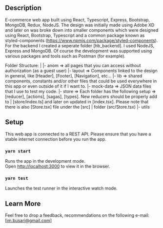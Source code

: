 ## Description 
E-commerce web app built using React, Typescript, Express, Bootstrap, MongoDB, Redux, NodeJS. 
The design was initially made using Adobe XD and later on was broke down into smaller components which were designed using React, Bootstrap, Typescript and a common package known as styled-components (https://www.npmjs.com/package/styled-components).
For the backend I created a seperate folder [hb_backend]. I used NodeJS, Express and MongoDB. Of course the development was supported using various packages and tools such as Postman (for example).


Folder Structure:
    |
    |- anom => all pages that you can access without authorization (as a guest user)
    |- layout => Components linked to the design in general, like [Header], [Footer], [Navigation], etc...
    |- lib => shared components, constants and/or other files that could be used everywhere in this app or even outside of it if I want to.
    |- mock-data => JSON data files that I use to test my code.
    |- store => Each folder has the following setup => [reducer], [actions], [sagas], [types]. New reducers should be properly add to
    |           [store/index.ts] and later on updated in [index.tsx]. Please note that there is also [Store.tsx] file under the [src]
    |           folder (src/Store.tsx)
    |- utils
 
## Setup

This web app is connected to a REST API. Please ensure that you have a stable internet connection before you run the app. 

### `yarn start`

Runs the app in the development mode.<br />
Open [http://localhost:3000](http://localhost:3000) to view it in the browser.

### `yarn test`

Launches the test runner in the interactive watch mode.<br />

## Learn More

Feel free to drop a feedback, recommendations on the following e-mail: [im.busari@gmail.com]
